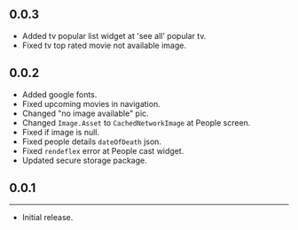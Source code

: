 0.0.3
--------------------
- Added tv popular list widget at 'see all' popular tv. 
- Fixed tv top rated movie not available image.

0.0.2
--------------------
- Added google fonts.
- Fixed upcoming movies in navigation.
- Changed "no image available" pic.
- Changed `Image.Asset` to `CachedNetworkImage` at People screen.
- Fixed if image is null.
- Fixed people details `dateOfDeath` json.
- Fixed `rendeflex` error at People cast widget.
- Updated secure storage package.


## 0.0.1
______________________
- Initial release.